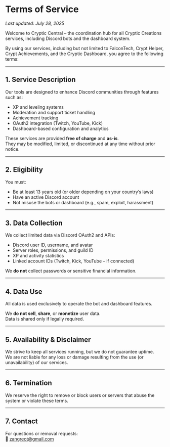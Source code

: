 # Terms of Service

_Last updated: July 28, 2025_

Welcome to Cryptic Central – the coordination hub for all Cryptic Creations services, including Discord bots and the dashboard system.

By using our services, including but not limited to FalconTech, Crypt Helper, Crypt Achievements, and the Cryptic Dashboard, you agree to the following terms:

---

## 1. Service Description

Our tools are designed to enhance Discord communities through features such as:

- XP and leveling systems
- Moderation and support ticket handling
- Achievement tracking
- OAuth2 integration (Twitch, YouTube, Kick)
- Dashboard-based configuration and analytics

These services are provided **free of charge** and **as-is**.  
They may be modified, limited, or discontinued at any time without prior notice.

---

## 2. Eligibility

You must:

- Be at least 13 years old (or older depending on your country’s laws)
- Have an active Discord account
- Not misuse the bots or dashboard (e.g., spam, exploit, harassment)

---

## 3. Data Collection

We collect limited data via Discord OAuth2 and APIs:

- Discord user ID, username, and avatar
- Server roles, permissions, and guild ID
- XP and activity statistics
- Linked account IDs (Twitch, Kick, YouTube – if connected)

We **do not** collect passwords or sensitive financial information.

---

## 4. Data Use

All data is used exclusively to operate the bot and dashboard features.

We **do not sell**, **share**, or **monetize** user data.  
Data is shared only if legally required.

---

## 5. Availability & Disclaimer

We strive to keep all services running, but we do not guarantee uptime.  
We are not liable for any loss or damage resulting from the use (or unavailability) of our services.

---

## 6. Termination

We reserve the right to remove or block users or servers that abuse the system or violate these terms.

---

## 7. Contact

For questions or removal requests:  
📧 zangreot@gmail.com
